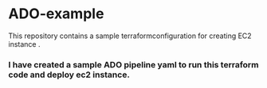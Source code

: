 # ADO-example

This repository contains a sample terraformconfiguration for creating EC2 instance .
### I have created a sample ADO pipeline yaml to run this terraform code and deploy ec2 instance.
